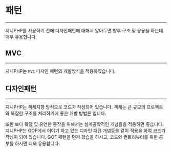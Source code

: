 # 패턴
---
지니PHP를 사용하기 전에 디자인패턴에 대해서 알아두면 향후 구조 및 응용을 하는데 매우 유용합니다.

## MVC
---
지니PHP는 `MVC` 디자인 패턴의 개발방식을 적용하였습니다.

## 디자인패턴
---
지니PHP는 객체지향 방식으로 코드가 작성되어 있습니다. 객체는 큰 규모의 프로젝트와 복잡한 구조를 처리하기에 좋은 개발 방법론 입니다.

또한 보다 확장 및 유연한 동작을 위해서는 설계공학적인 개념들을 적용하면 좋습니다. 지니PHP는 GOF에서 이야기 하고 있는 디자인 패턴 개념등을 같이 적용을 하여 코드가 작성이 되어 있습니다.
GOF 패턴을 먼저 학습을 하시고, 코드와 컨트리뷰터를 위한 공부를 하시면 더욱 유용합니다.
